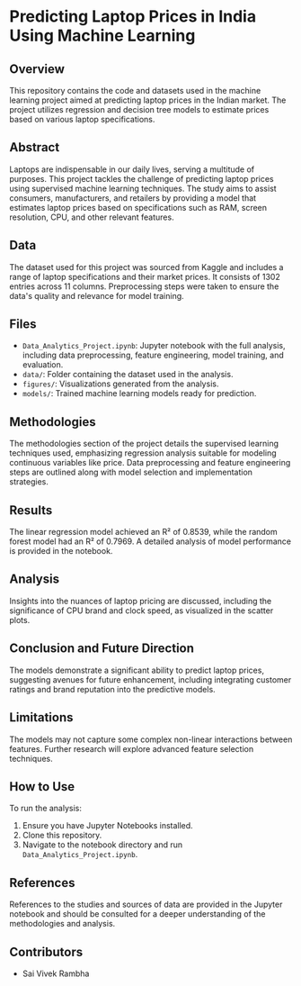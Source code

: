 # Predicting Laptop Prices in India Using Machine Learning

## Overview
This repository contains the code and datasets used in the machine learning project aimed at predicting laptop prices in the Indian market. The project utilizes regression and decision tree models to estimate prices based on various laptop specifications.

## Abstract
Laptops are indispensable in our daily lives, serving a multitude of purposes. This project tackles the challenge of predicting laptop prices using supervised machine learning techniques. The study aims to assist consumers, manufacturers, and retailers by providing a model that estimates laptop prices based on specifications such as RAM, screen resolution, CPU, and other relevant features.

## Data
The dataset used for this project was sourced from Kaggle and includes a range of laptop specifications and their market prices. It consists of 1302 entries across 11 columns. Preprocessing steps were taken to ensure the data's quality and relevance for model training.

## Files
- `Data_Analytics_Project.ipynb`: Jupyter notebook with the full analysis, including data preprocessing, feature engineering, model training, and evaluation.
- `data/`: Folder containing the dataset used in the analysis.
- `figures/`: Visualizations generated from the analysis.
- `models/`: Trained machine learning models ready for prediction.

## Methodologies
The methodologies section of the project details the supervised learning techniques used, emphasizing regression analysis suitable for modeling continuous variables like price. Data preprocessing and feature engineering steps are outlined along with model selection and implementation strategies.

## Results
The linear regression model achieved an R² of 0.8539, while the random forest model had an R² of 0.7969. A detailed analysis of model performance is provided in the notebook.

## Analysis
Insights into the nuances of laptop pricing are discussed, including the significance of CPU brand and clock speed, as visualized in the scatter plots.

## Conclusion and Future Direction
The models demonstrate a significant ability to predict laptop prices, suggesting avenues for future enhancement, including integrating customer ratings and brand reputation into the predictive models.

## Limitations
The models may not capture some complex non-linear interactions between features. Further research will explore advanced feature selection techniques.

## How to Use
To run the analysis:
1. Ensure you have Jupyter Notebooks installed.
2. Clone this repository.
3. Navigate to the notebook directory and run `Data_Analytics_Project.ipynb`.

## References
References to the studies and sources of data are provided in the Jupyter notebook and should be consulted for a deeper understanding of the methodologies and analysis.

## Contributors
- Sai Vivek Rambha
